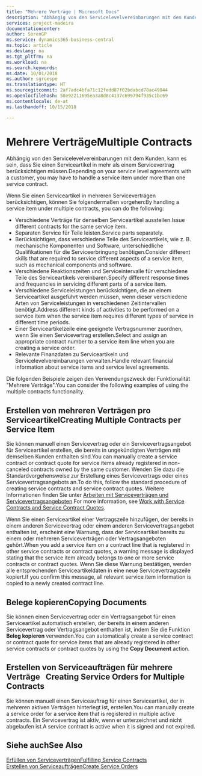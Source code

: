 ```yaml
---
title: "Mehrere Verträge | Microsoft Docs"
description: "Abhängig von den Servicelevelvereinbarungen mit dem Kunden, kann es sein, dass Sie einen Serviceartikel in mehr als einem Servicevertrag berücksichtigen müssen."
services: project-madeira
documentationcenter: 
author: SorenGP
ms.service: dynamics365-business-central
ms.topic: article
ms.devlang: na
ms.tgt_pltfrm: na
ms.workload: na
ms.search.keywords: 
ms.date: 10/01/2018
ms.author: sgroespe
ms.translationtype: HT
ms.sourcegitcommit: 2af7adc4bfa71c12fedd87f02bdabcd78ac49844
ms.openlocfilehash: 58e92211695ea3a8d8c4137c699794f935c1bc69
ms.contentlocale: de-at
ms.lasthandoff: 10/15/2018

---
```

# <a name="multiple-contracts"></a><span data-ttu-id="e9fdb-103">Mehrere Verträge</span><span class="sxs-lookup"><span data-stu-id="e9fdb-103">Multiple Contracts</span></span>
<span data-ttu-id="e9fdb-104">Abhängig von den Servicelevelvereinbarungen mit dem Kunden, kann es sein, dass Sie einen Serviceartikel in mehr als einem Servicevertrag berücksichtigen müssen.</span><span class="sxs-lookup"><span data-stu-id="e9fdb-104">Depending on your service level agreements with a customer, you may have to handle a service item under more than one service contract.</span></span>  
  
<span data-ttu-id="e9fdb-105">Wenn Sie einen Serviceartikel in mehreren Serviceverträgen berücksichtigen, können Sie folgendermaßen vorgehen:</span><span class="sxs-lookup"><span data-stu-id="e9fdb-105">By handling a service item under multiple contracts, you can do the following:</span></span>  
  
* <span data-ttu-id="e9fdb-106">Verschiedene Verträge für denselben Serviceartikel ausstellen.</span><span class="sxs-lookup"><span data-stu-id="e9fdb-106">Issue different contracts for the same service item.</span></span>  
* <span data-ttu-id="e9fdb-107">Separaten Service für Teile leisten.</span><span class="sxs-lookup"><span data-stu-id="e9fdb-107">Service parts separately.</span></span>  
* <span data-ttu-id="e9fdb-108">Berücksichtigen, dass verschiedene Teile des Serviceartikels, wie z. B. mechanische Komponenten und Software, unterschiedliche Qualifikationen für die Serviceerbringung benötigen.</span><span class="sxs-lookup"><span data-stu-id="e9fdb-108">Consider different skills that are required to service different aspects of a service item, such as mechanical components and software.</span></span>  
* <span data-ttu-id="e9fdb-109">Verschiedene Reaktionszeiten und Serviceintervalle für verschiedene Teile des Serviceartikels vereinbaren.</span><span class="sxs-lookup"><span data-stu-id="e9fdb-109">Specify different response times and frequencies in servicing different parts of a service item.</span></span>  
* <span data-ttu-id="e9fdb-110">Verschiedene Serviceleistungen berücksichtigen, die an einem Serviceartikel ausgeführt werden müssen, wenn dieser verschiedene Arten von Serviceleistungen in verschiedenen Zeitintervallen benötigt.</span><span class="sxs-lookup"><span data-stu-id="e9fdb-110">Address different kinds of activities to be performed on a service item when the service item requires different types of service in different time periods.</span></span>  
* <span data-ttu-id="e9fdb-111">Einer Serviceartikelzeile eine geeignete Vertragsnummer zuordnen, wenn Sie einen Servicevertrag erstellen.</span><span class="sxs-lookup"><span data-stu-id="e9fdb-111">Select and assign an appropriate contract number to a service item line when you are creating a service order.</span></span>  
* <span data-ttu-id="e9fdb-112">Relevante Finanzdaten zu Serviceartikeln und Servicelevelvereinbarungen verwalten.</span><span class="sxs-lookup"><span data-stu-id="e9fdb-112">Handle relevant financial information about service items and service level agreements.</span></span>  
  
<span data-ttu-id="e9fdb-113">Die folgenden Beispiele zeigen den Verwendungszweck der Funktionalität "Mehrere Verträge".</span><span class="sxs-lookup"><span data-stu-id="e9fdb-113">You can consider the following examples of using the multiple contracts functionality.</span></span>  
  
## <a name="creating-multiple-contracts-per-service-item"></a><span data-ttu-id="e9fdb-114">Erstellen von mehreren Verträgen pro Serviceartikel</span><span class="sxs-lookup"><span data-stu-id="e9fdb-114">Creating Multiple Contracts per Service Item</span></span>  
<span data-ttu-id="e9fdb-115">Sie können manuell einen Servicevertrag oder ein Servicevertragsangebot für Serviceartikel erstellen, die bereits in ungekündigten Verträgen mit demselben Kunden enthalten sind.</span><span class="sxs-lookup"><span data-stu-id="e9fdb-115">You can manually create a service contract or contract quote for service items already registered in non-canceled contracts owned by the same customer.</span></span> <span data-ttu-id="e9fdb-116">Wenden Sie dazu die Standardvorgehensweise zur Erstellung eines Servicevertrags oder eines Servicevertragsangebots an.</span><span class="sxs-lookup"><span data-stu-id="e9fdb-116">To do this, follow the standard procedure of creating service contracts and service contract quotes.</span></span> <span data-ttu-id="e9fdb-117">Weitere Informationen finden Sie unter [Arbeiten mit Serviceverträgen und Servicevertragsangeboten](service-how-to-create-service-contracts-and-service-contract-quotes.md).</span><span class="sxs-lookup"><span data-stu-id="e9fdb-117">For more information, see [Work with Service Contracts and Service Contract Quotes](service-how-to-create-service-contracts-and-service-contract-quotes.md).</span></span>  
  
<span data-ttu-id="e9fdb-118">Wenn Sie einen Serviceartikel einer Vertragszeile hinzufügen, der bereits in einem anderen Servicevertrag oder einem anderen Servicevertragsangebot enthalten ist, erscheint eine Warnung, dass der Serviceartikel bereits zu einem oder mehreren Serviceverträgen oder Vertragsangeboten gehört.</span><span class="sxs-lookup"><span data-stu-id="e9fdb-118">When you add a service item on a contract line that is registered in other service contracts or contract quotes, a warning message is displayed stating that the service item already belongs to one or more service contracts or contract quotes.</span></span> <span data-ttu-id="e9fdb-119">Wenn Sie diese Warnung bestätigen, werden alle entsprechenden Serviceartikeldaten in eine neue Servicevertragszeile kopiert.</span><span class="sxs-lookup"><span data-stu-id="e9fdb-119">If you confirm this message, all relevant service item information is copied to a newly created contract line.</span></span>  
  
## <a name="copying-documents"></a><span data-ttu-id="e9fdb-120">Belege kopieren</span><span class="sxs-lookup"><span data-stu-id="e9fdb-120">Copying Documents</span></span>  
<span data-ttu-id="e9fdb-121">Sie können einen Servicevertrag oder ein Vertragsangebot für einen Serviceartikel automatisch erstellen, der bereits in einem anderen Servicevertrag oder Vertragsangebot enthalten ist, indem Sie die Funktion **Beleg kopieren** verwenden.</span><span class="sxs-lookup"><span data-stu-id="e9fdb-121">You can automatically create a service contract or contract quote for service items that are already registered in other service contracts or contract quotes by using the **Copy Document** action.</span></span>  
  
## <a name="creating-service-orders-for-multiple-contracts"></a><span data-ttu-id="e9fdb-122">Erstellen von Serviceaufträgen für mehrere Verträge   </span><span class="sxs-lookup"><span data-stu-id="e9fdb-122">Creating Service Orders for Multiple Contracts</span></span>  
<span data-ttu-id="e9fdb-123">Sie können manuell einen Serviceauftrag für einen Serviceartikel, der in mehreren aktiven Verträgen hinterlegt ist, erstellen.</span><span class="sxs-lookup"><span data-stu-id="e9fdb-123">You can manually create a service order for a service item that is registered in multiple active contracts.</span></span> <span data-ttu-id="e9fdb-124">Ein Servicevertrag ist aktiv, wenn er unterzeichnet und nicht abgelaufen ist.</span><span class="sxs-lookup"><span data-stu-id="e9fdb-124">A service contract is active when it is signed and not expired.</span></span>  
  
## <a name="see-also"></a><span data-ttu-id="e9fdb-125">Siehe auch</span><span class="sxs-lookup"><span data-stu-id="e9fdb-125">See Also</span></span>  
[<span data-ttu-id="e9fdb-126">Erfüllen von Serviceverträgen</span><span class="sxs-lookup"><span data-stu-id="e9fdb-126">Fulfilling Service Contracts</span></span>](service-fulfill-service-contracts.md)  
[<span data-ttu-id="e9fdb-127">Erstellen von Serviceaufträgen</span><span class="sxs-lookup"><span data-stu-id="e9fdb-127">Create Service Orders</span></span>](service-how-to-create-service-orders.md)  

